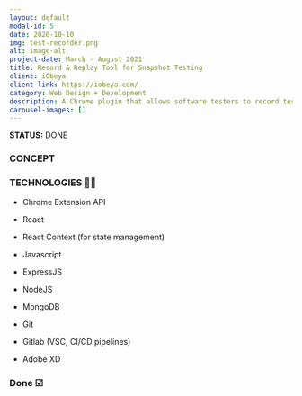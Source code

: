 ```yaml
---
layout: default
modal-id: 5
date: 2020-10-10
img: test-recorder.png
alt: image-alt
project-date: March - August 2021
title: Record & Replay Tool for Snapshot Testing
client: iObeya 
client-link: https://iobeya.com/
category: Web Design + Development
description: A Chrome plugin that allows software testers to record test scenarios and automate them without having to write a single line of code. It is also adapted for Snapshot Testing, allowing the user to take a snapshot of any web component to be used for comparison in test runs.
carousel-images: []
---
```


**STATUS:** DONE

### CONCEPT


### TECHNOLOGIES 👨‍💻

* Chrome Extension API

* React

* React Context (for state management)

* Javascript

* ExpressJS

* NodeJS

* MongoDB

* Git

* Gitlab (VSC, CI/CD pipelines)

* Adobe XD


### Done ☑️


 


